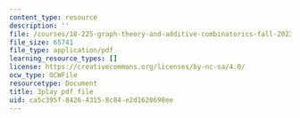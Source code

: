 ```yaml
---
content_type: resource
description: ''
file: /courses/18-225-graph-theory-and-additive-combinatorics-fall-2023/MlYhHsq_tOU_transcript.pdf
file_size: 65741
file_type: application/pdf
learning_resource_types: []
license: https://creativecommons.org/licenses/by-nc-sa/4.0/
ocw_type: OCWFile
resourcetype: Document
title: 3play pdf file
uid: ca5c395f-8426-4315-8c84-e2d1620698ee
---
```

